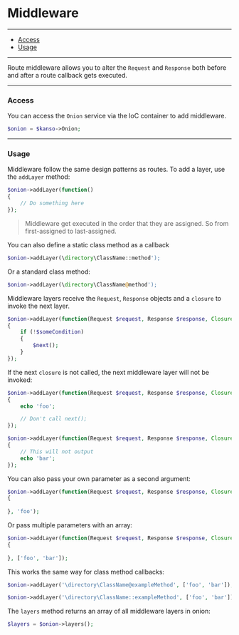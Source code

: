 # Middleware

--------------------------------------------------------

- [Access](#access)
- [Usage](#usage)

--------------------------------------------------------

Route middleware allows you to alter the `Request` and `Response` both before and after a route callback gets executed.

--------------------------------------------------------

### Access

You can access the `Onion` service via the IoC container to add middleware.
```php
$onion = $kanso->Onion;
```
--------------------------------------------------------

### Usage

Middleware follow the same design patterns as routes. To add a layer, use the `addLayer` method:
```php
$onion->addLayer(function()
{
    // Do something here
});
```

> Middleware get executed in the order that they are assigned. So from first-assigned to last-assigned.

You can also define a static class method as a callback
```php
$onion->addLayer(\directory\ClassName::method');
```

Or a standard class method:
```php
$onion->addLayer(\directory\ClassName@method');
```

Middleware layers receive the `Request`, `Response` objects and a `closure` to invoke the next layer.
```php
$onion->addLayer(function(Request $request, Response $response, Closure $next)
{
    if (!$someCondition)
    {
        $next();
    }
});
```

If the next `closure` is not called, the next middleware layer will not be invoked:
```php
$onion->addLayer(function(Request $request, Response $response, Closure $next)
{
	echo 'foo';

	// Don't call next();
});

$onion->addLayer(function(Request $request, Response $response, Closure $next)
{
	// This will not output
	echo 'bar';
});

```

You can also pass your own parameter as a second argument:
```php
$onion->addLayer(function(Request $request, Response $response, Closure $next, $foo)
{
    
}, 'foo');
```

Or pass multiple parameters with an array:
```php
$onion->addLayer(function(Request $request, Response $response, Closure $next, $foo, $bar)
{
    
}, ['foo', 'bar']);
```

This works the same way for class method callbacks:
```php
$onion->addLayer('\directory\ClassName@exampleMethod', ['foo', 'bar']);

$onion->addLayer('\directory\ClassName::exampleMethod', ['foo', 'bar']);
```

The `layers` method returns an array of all middleware layers in onion:
```php
$layers = $onion->layers();
```
